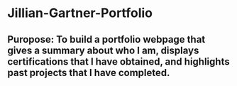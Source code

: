 # Jillian-Gartner-Portfolio

## Puropose: To build a portfolio webpage that gives a summary about who I am, displays certifications that I have obtained, and highlights past projects that I have completed.
